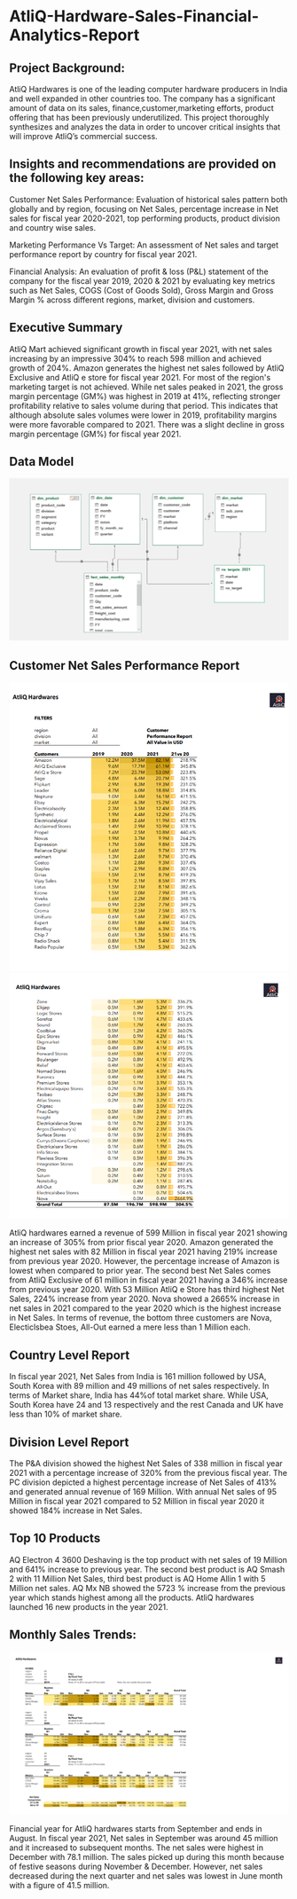 # AtliQ-Hardware-Sales-Financial-Analytics-Report
## Project Background:
AtliQ Hardwares is one of the leading computer hardware producers in India and well expanded in other countries too. The company has a significant amount of data on its sales, finance,customer,marketing efforts, product offering that has been previously underutilized. This project thoroughly synthesizes and analyzes the data in order to uncover critical insights that will improve AtliQ’s commercial success.  

## Insights and recommendations are provided on the following key areas:
Customer Net Sales Performance: Evaluation of historical sales pattern both globally and by region, focusing on Net Sales, percentage increase in Net sales for fiscal year 2020-2021, top performing products, product division and country wise sales.

Marketing Performance Vs Target: An assessment of Net sales and target performance report by country for fiscal year 2021. 

Financial Analysis: An evaluation of profit & loss (P&L) statement of the company for the fiscal year 2019, 2020 & 2021 by evaluating key metrics such as Net Sales, COGS (Cost of Goods Sold), Gross Margin and Gross Margin %  across different regions, market, division and customers.  

## Executive Summary
AtliQ Mart achieved significant growth in fiscal year 2021, with net sales increasing by an impressive 304% to reach 598 million and achieved growth of 204%. Amazon generates the highest net sales followed by AtliQ Exclusive and AtliQ e store for fiscal year 2021. For most of the region's marketing target is not achieved. While net sales peaked in 2021, the gross margin percentage (GM%) was highest in 2019 at 41%, reflecting stronger profitability relative to sales volume during that period. This indicates that although absolute sales volumes were lower in 2019, profitability margins were more favorable compared to 2021. There was a slight decline in gross margin percentage (GM%) for fiscal year 2021. 

## Data Model
![image alt](https://github.com/SUNNY-GAWANDE/AtliQ-Hardware-Sales-Financial-Analytics-Report/blob/51236fac98205257922bce2c9b6717121fb3c5a7/data%20model.png)

## Customer Net Sales Performance Report

![image](https://github.com/SUNNY-GAWANDE/AtliQ-Hardware-Sales-Financial-Analytics-Report/blob/0d18759afda324fa0408c6b3eadf39e30220208e/page_1_customer_sales_report.png) ![image](https://github.com/SUNNY-GAWANDE/AtliQ-Hardware-Sales-Financial-Analytics-Report/blob/0d18759afda324fa0408c6b3eadf39e30220208e/page_2_customer_sales_report.png)


AtliQ hardwares earned a revenue of 599 Million in fiscal year 2021 showing an increase of 305% from prior fiscal year 2020.
Amazon generated the highest net sales with 82 Million in fiscal year 2021 having 219% increase from previous year 2020. However, the percentage increase of Amazon is lowest when compared to prior year.
The second best Net Sales comes from AtliQ Exclusive of 61 million in fiscal year 2021 having a 346% increase from previous year 2020. With 53 Million AtliQ e Store has third highest Net Sales, 224% increase from year 2020.
Nova showed a 2665% increase in net sales in 2021 compared to the year 2020 which is the highest increase in Net Sales.
In terms of revenue, the bottom three customers are Nova, Electiclsbea Stoes, All-Out earned a mere less than 1 Million each.

## Country Level Report
In fiscal year 2021, Net Sales from India is 161 million followed by USA, South Korea with 89 million and 49 millions of net sales respectively. 
In terms of Market share, India has 44%of total market share. While USA, South Korea have 24 and 13 respectively and the rest Canada and UK have less than 10% of market share. 

## Division Level Report
The P&A division showed the highest Net Sales of 338 million in fiscal year 2021 with a percentage increase of 320% from the previous fiscal year. 
The PC division depicted a highest percentage increase of Net Sales of 413% and generated annual revenue of 169 Million. 
With annual Net sales of 95 Million in fiscal year 2021 compared to 52 Million in fiscal year 2020 it showed 184% increase in Net Sales.

## Top 10 Products
AQ Electron 4 3600 Deshaving is the top product with net sales of 19 Million and 641% increase to previous year.
The second best product is AQ Smash 2 with 11 Million Net Sales, third best product is AQ Home Allin 1 with 5 Million net sales. 
AQ Mx NB showed the 5723 % increase from the previous year which stands highest among all the products. 
AtliQ hardwares launched 16 new products in the year 2021.

## Monthly Sales Trends:

![image](https://github.com/SUNNY-GAWANDE/AtliQ-Hardware-Sales-Financial-Analytics-Report/blob/bb4dffac9b706c3069636d7e40797b54c16d8534/P%26L%20by%20month.png)

Financial year for AtliQ hardwares starts from September and ends in August.
In fiscal year 2021, Net sales in September was around 45 million and it increased to subsequent months. The net sales were highest in  December with 78.1 million. The sales picked up during this month because of festive seasons during November & December. However, net sales decreased during the next quarter and net sales was lowest in June month with a figure of 41.5 million. 
